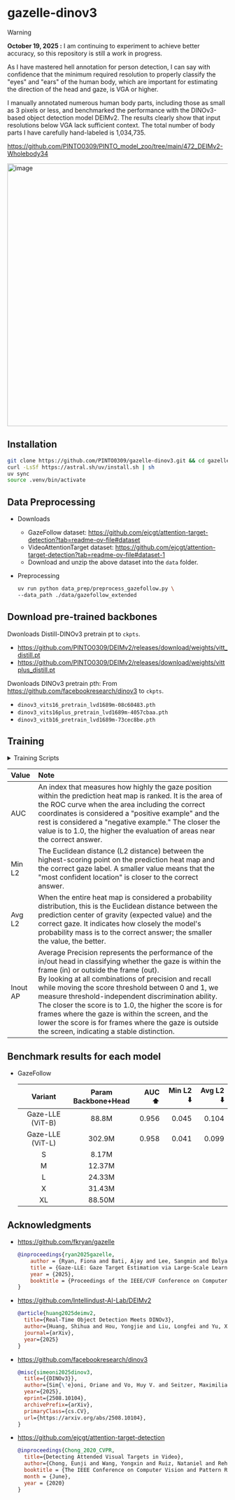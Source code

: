 # gazelle-dinov3

> [!warning]
> **October 19, 2025 :** I am continuing to experiment to achieve better accuracy, so this repository is still a work in progress.

As I have mastered hell annotation for person detection, I can say with confidence that the minimum required resolution to properly classify the "eyes" and "ears" of the human body, which are important for estimating the direction of the head and gaze, is VGA or higher.

I manually annotated numerous human body parts, including those as small as 3 pixels or less, and benchmarked the performance with the DINOv3-based object detection model DEIMv2. The results clearly show that input resolutions below VGA lack sufficient context. The total number of body parts I have carefully hand-labeled is 1,034,735.

https://github.com/PINTO0309/PINTO_model_zoo/tree/main/472_DEIMv2-Wholebody34

<img width="600" alt="image" src="https://github.com/user-attachments/assets/00fbfa14-b0b7-442d-8ccb-9152a7a8245e" />


## Installation
```bash
git clone https://github.com/PINTO0309/gazelle-dinov3.git && cd gazelle-dinov3
curl -LsSf https://astral.sh/uv/install.sh | sh
uv sync
source .venv/bin/activate
```
## Data Preprocessing

- Downloads
  - GazeFollow dataset: https://github.com/ejcgt/attention-target-detection?tab=readme-ov-file#dataset
  - VideoAttentionTarget dataset: https://github.com/ejcgt/attention-target-detection?tab=readme-ov-file#dataset-1
  - Download and unzip the above dataset into the `data` folder.

- Preprocessing
  ```bash
  uv run python data_prep/preprocess_gazefollow.py \
  --data_path ./data/gazefollow_extended
  ```

## Download pre-trained backbones

Dwonloads Distill-DINOv3 pretrain pt to `ckpts`.
- https://github.com/PINTO0309/DEIMv2/releases/download/weights/vitt_distill.pt
- https://github.com/PINTO0309/DEIMv2/releases/download/weights/vittplus_distill.pt

Dwonloads DINOv3 pretrain pth: From https://github.com/facebookresearch/dinov3 to `ckpts`.
- `dinov3_vits16_pretrain_lvd1689m-08c60483.pth`
- `dinov3_vits16plus_pretrain_lvd1689m-4057cbaa.pth`
- `dinov3_vitb16_pretrain_lvd1689m-73cec8be.pth`

## Training

<details><summary>Training Scripts</summary>

```
############################################# S
### backbone finetune - GH200
uv run python scripts/train_gazefollow.py \
--data_path data/gazefollow_extended \
--model_name gazelle_dinov3_vit_tiny \
--exp_name gazelle_dinov3_s_ft_bcelogits_prog \
--log_iter 50 \
--max_epochs 100 \
--batch_size 64 \
--lr 1e-3 \
--n_workers 50 \
--use_amp \
--finetune \
--finetune_layers 2 \
--grad_clip_norm 1.0 \
--disable_sigmoid \
--initial_freeze_epochs 10 \
--unfreeze_interval 3

┏━━━━━━━━━━━━━━━━━━━━┳━━━━━━━━━━━━┓
┃ Category           ┃ Params [M] ┃
┗━━━━━━━━━━━━━━━━━━━━┻━━━━━━━━━━━━┛
| Total params       |       8.17 |
| Trainable params   |       3.57 |
| Backbone trainable |       0.89 |
| Head trainable     |       2.68 |
| Frozen params      |       4.60 |
└--------------------┴------------┘

############################################# M
### backbone finetune - GH200
uv run python scripts/train_gazefollow.py \
--data_path data/gazefollow_extended \
--model_name gazelle_dinov3_vit_tinyplus \
--exp_name gazelle_dinov3_m_ft_bcelogits_prog \
--log_iter 50 \
--max_epochs 100 \
--batch_size 8 \
--lr 1e-3 \
--n_workers 8 \
--use_amp \
--finetune \
--finetune_layers 2 \
--grad_clip_norm 1.0 \
--disable_sigmoid \
--initial_freeze_epochs 10 \
--unfreeze_interval 3

┏━━━━━━━━━━━━━━━━━━━━┳━━━━━━━━━━━━┓
┃ Category           ┃ Params [M] ┃
┗━━━━━━━━━━━━━━━━━━━━┻━━━━━━━━━━━━┛
| Total params       |      12.37 |
| Trainable params   |       4.28 |
| Backbone trainable |       1.58 |
| Head trainable     |       2.70 |
| Frozen params      |       8.09 |
└--------------------┴------------┘

############################################# L
### backbone finetune - GH200
uv run python scripts/train_gazefollow.py \
--data_path data/gazefollow_extended \
--model_name gazelle_dinov3_vits16 \
--exp_name gazelle_dinov3_l_ft \
--log_iter 10 \
--max_epochs 20 \
--batch_size 8 \
--lr 1e-3 \
--n_workers 8 \
--use_amp \
--finetune \
--finetune_layers 2 \
--grad_clip_norm 1.0 \
--disable_sigmoid \
--initial_freeze_epochs 10 \
--unfreeze_interval 3

┏━━━━━━━━━━━━━━━━━━━━┳━━━━━━━━━━━━┓
┃ Category           ┃ Params [M] ┃
┗━━━━━━━━━━━━━━━━━━━━┻━━━━━━━━━━━━┛
| Total params       |      24.33 |
| Trainable params   |       6.28 |
| Backbone trainable |       3.55 |
| Head trainable     |       2.73 |
| Frozen params      |      18.05 |
└--------------------┴------------┘

############################################# X
### backbone finetune - GH200
uv run python scripts/train_gazefollow.py \
--data_path data/gazefollow_extended \
--model_name gazelle_dinov3_vits16plus \
--exp_name gazelle_dinov3_x_ft_bcelogits_prog \
--log_iter 50 \
--max_epochs 100 \
--batch_size 64 \
--lr 1e-3 \
--n_workers 50 \
--use_amp \
--finetune \
--finetune_layers 2 \
--grad_clip_norm 1.0 \
--disable_sigmoid \
--initial_freeze_epochs 10 \
--unfreeze_interval 3

┏━━━━━━━━━━━━━━━━━━━━┳━━━━━━━━━━━━┓
┃ Category           ┃ Params [M] ┃
┗━━━━━━━━━━━━━━━━━━━━┻━━━━━━━━━━━━┛
| Total params       |      31.43 |
| Trainable params   |       7.46 |
| Backbone trainable |       4.73 |
| Head trainable     |       2.73 |
| Frozen params      |      23.96 |
└--------------------┴------------┘

############################################# XL
### backbone finetune - GH200
uv run python scripts/train_gazefollow.py \
--data_path data/gazefollow_extended \
--model_name gazelle_dinov3_vitb16 \
--exp_name gazelle_dinov3_xl_ft \
--log_iter 10 \
--max_epochs 20 \
--batch_size 8 \
--lr 1e-3 \
--n_workers 8 \
--use_amp \
--finetune \
--finetune_layers 4 \
--grad_clip_norm 1.0 \
--disable_sigmoid \
--initial_freeze_epochs 10 \
--unfreeze_interval 3

┏━━━━━━━━━━━━━━━━━━━━┳━━━━━━━━━━━━┓
┃ Category           ┃ Params [M] ┃
┗━━━━━━━━━━━━━━━━━━━━┻━━━━━━━━━━━━┛
| Total params       |      88.50 |
| Trainable params   |      31.19 |
| Backbone trainable |      28.36 |
| Head trainable     |       2.83 |
| Frozen params      |      57.31 |
└--------------------┴------------┘
```

</details>

|Value|Note|
|:-|:-|
|AUC|An index that measures how highly the gaze position within the prediction heat map is ranked. It is the area of ​​the ROC curve when the area including the correct coordinates is considered a "positive example" and the rest is considered a "negative example." The closer the value is to 1.0, the higher the evaluation of areas near the correct answer.|
|Min L2|The Euclidean distance (L2 distance) between the highest-scoring point on the prediction heat map and the correct gaze label. A smaller value means that the "most confident location" is closer to the correct answer.|
|Avg L2|When the entire heat map is considered a probability distribution, this is the Euclidean distance between the prediction center of gravity (expected value) and the correct gaze. It indicates how closely the model's probability mass is to the correct answer; the smaller the value, the better.|
|Inout AP|Average Precision represents the performance of the in/out head in classifying whether the gaze is within the frame (in) or outside the frame (out).<br>By looking at all combinations of precision and recall while moving the score threshold between 0 and 1, we measure threshold-independent discrimination ability.<br>The closer the score is to 1.0, the higher the score is for frames where the gaze is within the screen, and the lower the score is for frames where the gaze is outside the screen, indicating a stable distinction.|

## Benchmark results for each model

- GazeFollow

  |Variant|Param<br>Backbone+Head|AUC ⬆️|Min L2 ⬇️|Avg L2 ⬇️|
  |:-:|:-:|-:|-:|-:|
  |Gaze-LLE (ViT-B)|88.8M|0.956|0.045|0.104|
  |Gaze-LLE (ViT-L)|302.9M|0.958|0.041|0.099|
  |S|8.17M||||
  |M|12.37M||||
  |L|24.33M||||
  |X|31.43M||||
  |XL|88.50M||||

## Acknowledgments
- https://github.com/fkryan/gazelle
  ```bibtex
  @inproceedings{ryan2025gazelle,
      author = {Ryan, Fiona and Bati, Ajay and Lee, Sangmin and Bolya, Daniel and Hoffman, Judy and Rehg, James M.},
      title = {Gaze-LLE: Gaze Target Estimation via Large-Scale Learned Encoders},
      year = {2025},
      booktitle = {Proceedings of the IEEE/CVF Conference on Computer Vision and Pattern Recognition}
  }
  ```
- https://github.com/Intellindust-AI-Lab/DEIMv2
  ```bibtex
  @article{huang2025deimv2,
    title={Real-Time Object Detection Meets DINOv3},
    author={Huang, Shihua and Hou, Yongjie and Liu, Longfei and Yu, Xuanlong and Shen, Xi},
    journal={arXiv},
    year={2025}
  }
  ```
- https://github.com/facebookresearch/dinov3
  ```bibtex
  @misc{simeoni2025dinov3,
    title={{DINOv3}},
    author={Sim{\'e}oni, Oriane and Vo, Huy V. and Seitzer, Maximilian and Baldassarre, Federico and Oquab, Maxime and Jose, Cijo and Khalidov, Vasil and Szafraniec, Marc and Yi, Seungeun and Ramamonjisoa, Micha{\"e}l and Massa, Francisco and Haziza, Daniel and Wehrstedt, Luca and Wang, Jianyuan and Darcet, Timoth{\'e}e and Moutakanni, Th{\'e}o and Sentana, Leonel and Roberts, Claire and Vedaldi, Andrea and Tolan, Jamie and Brandt, John and Couprie, Camille and Mairal, Julien and J{\'e}gou, Herv{\'e} and Labatut, Patrick and Bojanowski, Piotr},
    year={2025},
    eprint={2508.10104},
    archivePrefix={arXiv},
    primaryClass={cs.CV},
    url={https://arxiv.org/abs/2508.10104},
  }
  ```
- https://github.com/ejcgt/attention-target-detection
  ```bibtex
  @inproceedings{Chong_2020_CVPR,
    title={Detecting Attended Visual Targets in Video},
    author={Chong, Eunji and Wang, Yongxin and Ruiz, Nataniel and Rehg, James M.},
    booktitle = {The IEEE Conference on Computer Vision and Pattern Recognition (CVPR)},
    month = {June},
    year = {2020}
  }
  ```
